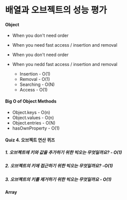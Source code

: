 # 배열과 오브젝트의 성능 평가

#### Object
-  When you don't need order
-  When you need fast access / insertion and removal

- When you don't need order
- When you nedd fast access / insertion and removal
  - Insertion - O(1)
  - Removal - O(1)
  - Searching - O(N)
  - Access - O(1)


#### Big O of Object Methods
- Object.keys - O(n)
- Object.values - O(n)
- Object.entries - O(N)
- hasOwnProperty - O(1)

#### Quiz 4. 오브젝트 연산 퀴즈

##### 1. 오브젝트에 키와 값을 추가하기 위한 빅오는 무엇일까요? - O(1)
##### 2. 오브젝트의 키에 접근하기 위한 빅오는 무엇일까요? -O(1)
##### 3. 오브젝트의 키를 제거하기 위한 빅오는 무엇일까요 - O(1)

#### Array
